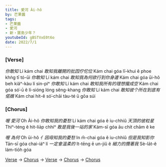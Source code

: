 ```yaml
---
title: 愛河 Ài-hô
by: 芒果醬
tags:
- 芒果醬
- 愛河
- 新・寶島少年？
youtubeId: gBSTVxE0t6o
date: 2022/7/1
---
```


### [Verse]

*你敢知*
Lí kám chai
*敢知我離開的批囥佇佗位*
Kám chai góa lī-khui ê phoe khǹg tī tó-ūi
*你敢知*
Lí kám chai
*敢知我為何欲行到你身邊*
Kám chai góa ūi-hô beh kiâⁿ-kàu lí sin-piⁿ
*你敢知*
Lí kám chai
*敢知我所有的理想攏成空*
Kám chai góa só͘-ū ê lí-sióng lóng sêng-khang
*你敢知*
Lí kám chai
*敢知彼个所在到底有偌媠*
Kám chai hit-ê só͘-chāi tàu-té ū gōa súi

### [Chorus]

*喔 愛河*
O͘h Ài-hô
*你敢知我的憂愁*
Lí kám chai góa ê iu-chhiû
*天頂的彼粒星*
Thiⁿ-téng ê hit-lia̍p chhiⁿ
*敢是我後一站的家*
Kám-sī góa āu chi̍t chām ê ke

*喔 為何*
O͘h ūi-hô
*亻因毋知我的憂愁*
In m̄-chai góa ê iu-chhiû
*但是我知影你*
Tān-sī góa chai-iáⁿ lí
*一定會溫柔的*
It-tēng ē un-jiû ê
*細力的攬著我*
Sè-la̍t-ê lám-tio̍h góa


[Verse](#Verse) → [Chorus](#Chorus) → [Verse](#Verse) → [Chorus](#Chorus) → [Chorus](#Chorus)

